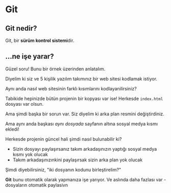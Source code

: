 # Git

## Git nedir?

Git, bir **sürüm kontrol sistemi**dir.

## ...ne işe yarar?

Güzel soru! Bunu bir örnek üzerinden anlatalım.

Diyelim ki siz ve 5 kişilik yazılım takımınız bir web sitesi kodlamak istiyor.

Aynı anda nasıl web sitesinin farklı kısımlarını kodlayanilirsiniz?

Tabikide hepinizde bütün projenin bir kopyası var ise! Herkesde `index.html` dosyası var olsun.

Ama şimdi başka bir sorun var. Siz diyelim ki arka plan resmini değiştirdiniz.

Ama aynı anda başkası *aynı dosyada* sayfanın altına sosyal medya kısmı ekledi!

Herkesde projenin güncel hali şimdi nasıl bulunabilir ki?

- Sizin dosyayı paylaşırsanız takım arkadaşınızın yaptığı sosyal medya kısmı yok olucak
- Takım arkadaşınızınkini paylaşırsak sizin arka plan yok olucak

Şimdi diyebilirsiniz, "iki dosyanın kodunu birleştirelim?"

**Git** bunu otomatik olarak yapmanıza işe yarıyor. Ve aslında daha fazlası var - dosyaların otomatik paylasivn

